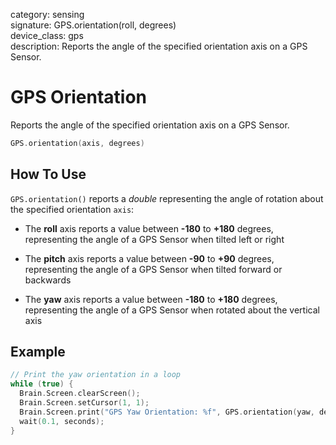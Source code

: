 category: sensing  
signature: GPS.orientation(roll, degrees)  
device_class: gps  
description: Reports the angle of the specified orientation axis on a GPS Sensor.  

# GPS Orientation

Reports the angle of the specified orientation axis on a GPS Sensor.

```cpp
GPS.orientation(axis, degrees)
```

## How To Use

`GPS.orientation()` reports a *double* representing the angle of rotation about the specified orientation `axis`:

* The **roll** axis reports a value between **-180** to **+180** degrees, representing the angle of a GPS Sensor when tilted left or right

* The **pitch** axis reports a value between **-90** to **+90** degrees, representing the angle of a GPS Sensor when tilted forward or backwards

* The **yaw** axis reports a value between **-180** to **+180** degrees, representing the angle of a GPS Sensor when rotated about the vertical axis

## Example

```cpp
// Print the yaw orientation in a loop
while (true) {
  Brain.Screen.clearScreen();
  Brain.Screen.setCursor(1, 1);
  Brain.Screen.print("GPS Yaw Orientation: %f", GPS.orientation(yaw, degrees));
  wait(0.1, seconds);
}
```

<advanced>
</advanced>